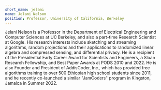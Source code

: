 ```yaml
---
short_name: jelani 
name: Jelani Nelson
position: Professor, University of California, Berkeley
---
```

 Jelani Nelson is a Professor in the Department of Electrical Engineering and Computer Sciences at UC Berkeley, and also a part-time Research Scientist at Google. His research interests include sketching and streaming algorithms, random projections and their applications to randomized linear algebra and compressed sensing, and differential privacy. He is a recipient of the Presidential Early Career Award for Scientists and Engineers, a Sloan Research Fellowship, and Best Paper Awards at PODS 2010 and 2022. He is also Founder and President of AddisCoder, Inc., which has provided free algorithms training to over 500 Ethiopian high school students since 2011, and he recently co-launched a similar "JamCoders" program in Kingston, Jamaica in Summer 2022.

